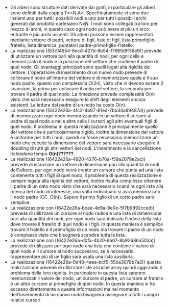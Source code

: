 - Gli alberi sono strutture dati derivate dai grafi, in particolare gli alberi sono definiti dalla coppia T=<N,A>. Specificatamente vi sono due insiemi uno per tutti i possibili nodi e uno per tutti i possibili archi generati dal prodotto cartesiano NxN. 
  I nodi sono collegati tra loro per mezzo di archi, in questo caso ogni nodo può avere al più un arco entrante e più archi uscenti. 
  Gli alberi possono essere rappresentati mediante vettore di padri, vettore di figli, liste di figli, lista primofiglio-fratello, lista dinamica, puntatori padre-primofiglio-fratello.
- La realizzazione ((63c14954-6ecd-427d-8b54-f796fd9f36e9)) prevede di utilizzare un vettore pari alla quantità di nodi, per ogni cella è memorizzato il nodo e la posizione del vettore che contiene il padre di quel nodo. Gli svantaggi principali sono quelli legati alla rigidità del vettore. L'operazione di inserimento di un nuovo nodo prevede di collocare il nodo all'interno del vettore e di memorizzare quale è il suo nodo padre, questo con complessità O(2n), visto che vi devono essere 2 scansioni, la prima per collocare il nodo nel vettore, la seconda per trovare il padre di quel nodo. La rimozione prevede complessità O(n) visto che sarà necessario eseguire lo shift degli elementi ancora esistenti. La lettura del padre di un nodo ha costo O(n).
- La realizzazione ((6422e26a-4fc2-4b67-81ed-7bb34a99487d)) prevede di memorizzare ogni nodo memorizzando in un vettore il cursore al padre di quel nodo e nelle altre celle i cursori agli altri eventuali figli di quel nodo. Il problema di questa realizzazione è principalmente quello del vettore che è particolarmente rigido, inoltre la dimensione del vettore è uniforme per tutti i nodi, quindi se fosse necessario memorizzare un nodo che eccede la dimensione del vettore sarà necessario eseguire il doubling di tutti gli altri vettori dei nodi. L'inserimento e la cancellazione richiedono tempo **O(n)??????**.
- La realizzazione ((6422e26a-4920-4276-b76a-f59a2079e2ac)) prevede di istanziare un vettore di dimensione pari alla quantità di nodi dell'albero, per ogni nodo verrà creato un cursore che punta ad una lista contenente tutti i figli di quel nodo, il problema di questa realizzazione è sempre legata alla rigidità del vettore, inoltre risulta complesso ottenere il padre di un dato nodo visto che sarà necessario scandire ogni lista alla ricerca del nodo di interesse, una volta individuato si avrà memorizzato il nodo padre (CC. O(n)). Sapere il primo figlio di un certo padre sarà semplice.
- La realizzazione con ((6422e26a-bcae-4e9a-9e0e-5f7b9892cced)) prevede di utilizzare un cursore al nodo radice e una lista di dimensione pari alla quantità dei nodi, per ogni nodo sarà indicato l'indice della lista dove trovare il fratello di quel nodo e i figli. In questa maniera è semplice trovare il fratello e il primofiglio di un nodo ma trovare il padre di un nodo è complesso visto che bisognerà scandire tutta la lista.
- La realizzazione con ((6422e26a-d0fa-4b20-9a07-8b92686a503a)) prevede di utilizzare per ogni nodo una lista che contiene il valore di quel nodo e il cursore al nodo successivo, se è necessario rappresentare più di un figlio sarà usata una lista ausiliaria.
- La realizzazione ((6422e26a-0d48-4aea-bcf5-55ba3078b7a2)) questa realizzazione prevede di utilizzare liste anzichè array quindi aggirando il problema della loro rigidità. In particolare in questa lista saranno memorizzati il valore del nodo, un cursore al padre, un cursore al fratello e un altro cursore al primofiglio di quel nodo. In questa maniera si ha accesso direttamente a queste informazioni ma nel momento dell'inserimento di un nuovo nodo bisognerà assegnare a tutti i campi i relativi cursori